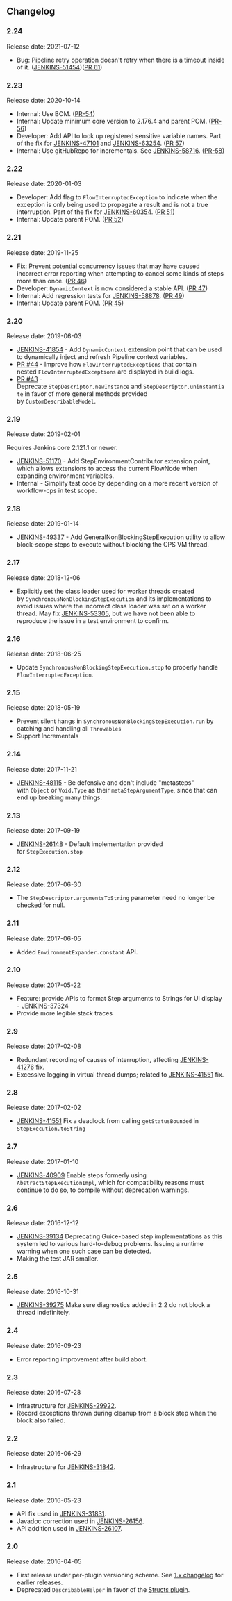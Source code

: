 ## Changelog

### 2.24

Release date: 2021-07-12

-   Bug: Pipeline retry operation doesn't retry when there is a timeout inside of it. ([JENKINS-51454](https://issues.jenkins-ci.org/browse/JENKINS-51454))([PR 61](https://github.com/jenkinsci/workflow-step-api-plugin/pull/61))

### 2.23

Release date: 2020-10-14

-   Internal: Use BOM. ([PR-54](https://github.com/jenkinsci/workflow-step-api-plugin/pull/54))
-   Internal: Update minimum core version to 2.176.4 and parent POM. ([PR-56](https://github.com/jenkinsci/workflow-step-api-plugin/pull/56))
-   Developer: Add API to look up registered sensitive variable names. Part of the fix for [JENKINS-47101](https://issues.jenkins-ci.org/browse/JENKINS-47101) and [JENKINS-63254](https://issues.jenkins-ci.org/browse/JENKINS-63254). ([PR 57](https://github.com/jenkinsci/workflow-step-api-plugin/pull/57))
-   Internal: Use gitHubRepo for incrementals. See [JENKINS-58716](https://issues.jenkins-ci.org/browse/JENKINS-58716). ([PR-58](https://github.com/jenkinsci/workflow-step-api-plugin/pull/58))


### 2.22

Release date: 2020-01-03

-   Developer: Add flag to `FlowInterruptedException` to indicate when the exception is only being used to propagate a result and is not a true interruption. Part of the fix for [JENKINS-60354](https://issues.jenkins-ci.org/browse/JENKINS-60354). ([PR 51](https://github.com/jenkinsci/workflow-step-api-plugin/pull/51))
-   Internal: Update parent POM. ([PR 52](https://github.com/jenkinsci/workflow-step-api-plugin/pull/52))

### 2.21

Release date: 2019-11-25

-   Fix: Prevent potential concurrency issues that may have caused incorrect error reporting when attempting to cancel some kinds of steps more than once. ([PR 46](https://github.com/jenkinsci/workflow-step-api-plugin/pull/46))
-   Developer: `DynamicContext` is now considered a stable API. ([PR 47](https://github.com/jenkinsci/workflow-step-api-plugin/pull/47))
-   Internal: Add regression tests for [JENKINS-58878](https://issues.jenkins-ci.org/browse/JENKINS-58878). ([PR 49](https://github.com/jenkinsci/workflow-step-api-plugin/pull/49))
-   Internal: Update parent POM. ([PR 45](https://github.com/jenkinsci/workflow-step-api-plugin/pull/45))

### 2.20

Release date: 2019-06-03

-   [JENKINS-41854](https://issues.jenkins-ci.org/browse/JENKINS-41854) -
    Add `DynamicContext` extension point that can be used to dynamically
    inject and refresh Pipeline context variables.
-   [PR #44](https://github.com/jenkinsci/workflow-step-api-plugin/pull/44) -
    Improve how `FlowInterruptedExceptions` that contain
    nested `FlowInterruptedExceptions` are displayed in build logs.
-   [PR #43](https://github.com/jenkinsci/workflow-step-api-plugin/pull/43) -
    Deprecate `StepDescriptor.newInstance` and `StepDescriptor.uninstantiate` in
    favor of more general methods provided by `CustomDescribableModel`.

### 2.19

Release date: 2019-02-01

Requires Jenkins core 2.121.1 or newer.

-   [JENKINS-51170](https://issues.jenkins-ci.org/browse/JENKINS-51170) -
    Add StepEnvironmentContributor extension point, which allows
    extensions to access the current FlowNode when expanding environment
    variables.
-   Internal - Simplify test code by depending on a more recent version
    of workflow-cps in test scope.

### 2.18

Release date: 2019-01-14

-   [JENKINS-49337](https://issues.jenkins-ci.org/browse/JENKINS-49337) -
    Add GeneralNonBlockingStepExecution utility to allow block-scope
    steps to execute without blocking the CPS VM thread.

### 2.17

Release date: 2018-12-06

-   Explicitly set the class loader used for worker threads created
    by `SynchronousNonBlockingStepExecution` and its implementations to
    avoid issues where the incorrect class loader was set on a worker
    thread. May
    fix [JENKINS-53305](https://issues.jenkins-ci.org/browse/JENKINS-53305),
    but we have not been able to reproduce the issue in a test
    environment to confirm.

### 2.16

Release date: 2018-06-25

-   Update `SynchronousNonBlockingStepExecution.stop` to properly handle
    `FlowInterruptedException`.

### 2.15

Release date: 2018-05-19

-   Prevent silent hangs in `SynchronousNonBlockingStepExecution.run` by
    catching and handling all `Throwables`
-   Support Incrementals

### 2.14

Release date: 2017-11-21

-   [JENKINS-48115](https://issues.jenkins-ci.org/browse/JENKINS-48115) -
    Be defensive and don't include "metasteps" with `Object`
    or `Void.Type` as their `metaStepArgumentType`, since that can end
    up breaking many things.

### 2.13

Release date: 2017-09-19

-   [JENKINS-26148](https://issues.jenkins-ci.org/browse/JENKINS-26148) -
    Default implementation provided for `StepExecution.stop`

### 2.12

Release date: 2017-06-30

-   The `StepDescriptor.argumentsToString` parameter need no longer be
    checked for null.

### 2.11

Release date: 2017-06-05

-   Added `EnvironmentExpander.constant` API.

### 2.10

Release date: 2017-05-22

-   Feature: provide APIs to format Step arguments to Strings for UI
    display - [JENKINS-37324](https://issues.jenkins-ci.org/browse/JENKINS-37324)
-   Provide more legible stack traces

### 2.9

Release date: 2017-02-08

-   Redundant recording of causes of interruption, affecting
    [JENKINS-41276](https://issues.jenkins-ci.org/browse/JENKINS-41276)
    fix.
-   Excessive logging in virtual thread dumps; related to
    [JENKINS-41551](https://issues.jenkins-ci.org/browse/JENKINS-41551)
    fix.

### 2.8

Release date: 2017-02-02

-   [JENKINS-41551](https://issues.jenkins-ci.org/browse/JENKINS-41551)
    Fix a deadlock from calling `getStatusBounded` in
    `StepExecution.toString`

### 2.7

Release date: 2017-01-10

-   [JENKINS-40909](https://issues.jenkins-ci.org/browse/JENKINS-40909)
    Enable steps formerly using `AbstractStepExecutionImpl`, which for
    compatibility reasons must continue to do so, to compile without
    deprecation warnings.

### 2.6

Release date: 2016-12-12

-   [JENKINS-39134](https://issues.jenkins-ci.org/browse/JENKINS-39134)
    Deprecating Guice-based step implementations as this system led to
    various hard-to-debug problems. Issuing a runtime warning when one
    such case can be detected.
-   Making the test JAR smaller.

### 2.5

Release date: 2016-10-31

-   [JENKINS-39275](https://issues.jenkins-ci.org/browse/JENKINS-39275)
    Make sure diagnostics added in 2.2 do not block a thread
    indefinitely.

### 2.4

Release date: 2016-09-23

-   Error reporting improvement after build abort.

### 2.3

Release date: 2016-07-28

-   Infrastructure for
    [JENKINS-29922](https://issues.jenkins-ci.org/browse/JENKINS-29922).
-   Record exceptions thrown during cleanup from a block step when the
    block also failed.

### 2.2

Release date: 2016-06-29

-   Infrastructure for
    [JENKINS-31842](https://issues.jenkins-ci.org/browse/JENKINS-31842).

### 2.1

Release date: 2016-05-23

-   API fix used in
    [JENKINS-31831](https://issues.jenkins-ci.org/browse/JENKINS-31831).
-   Javadoc correction used in
    [JENKINS-26156](https://issues.jenkins-ci.org/browse/JENKINS-26156).
-   API addition used in
    [JENKINS-26107](https://issues.jenkins-ci.org/browse/JENKINS-26107).

### 2.0

Release date: 2016-04-05

-   First release under per-plugin versioning scheme. See [1.x
    changelog](https://github.com/jenkinsci/workflow-plugin/blob/82e7defa37c05c5f004f1ba01c93df61ea7868a5/CHANGES.md)
    for earlier releases.
-   Deprecated `DescribableHelper` in favor of the [Structs
    plugin](https://plugins.jenkins.io/structs).

